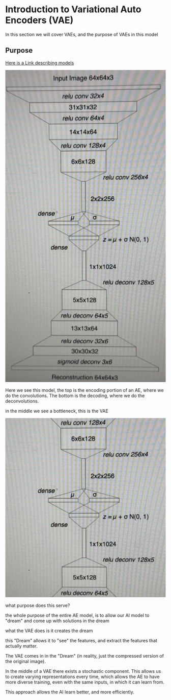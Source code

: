 # Introduction to Variational Auto Encoders (VAE)

In this section we will cover VAEs, and the purpose of VAEs in this model

## Purpose

<a href="https://worldmodels.github.io/" target=_blank> Here is a Link describing models </a>

![AE-Model](./5.38.1.jpg)

Here we see this model, the top is the encoding portion of an AE, where we do the convolutions. The bottom is the decoding, where we do the deconvolutions.

in the middle we see a bottleneck, this is the VAE

![VAE](./5.38.2.jpg)

what purpose does this serve?

the whole purpose of the entire AE model, is to allow our AI model to "dream" and come up with solutions in the dream

what the VAE does is it creates the dream

this "Dream" allows it to "see" the features, and extract the features that actually matter.

The VAE comes in in the "Dream" (in reality, just the compressed version of the original image).

In the middle of a VAE there exists a stochastic component. This allows us to create varying representations every time, which allows the AE to have more diverse training, even with the same inputs, in which it can learn from.

This approach allows the AI learn better, and more efficiently.
